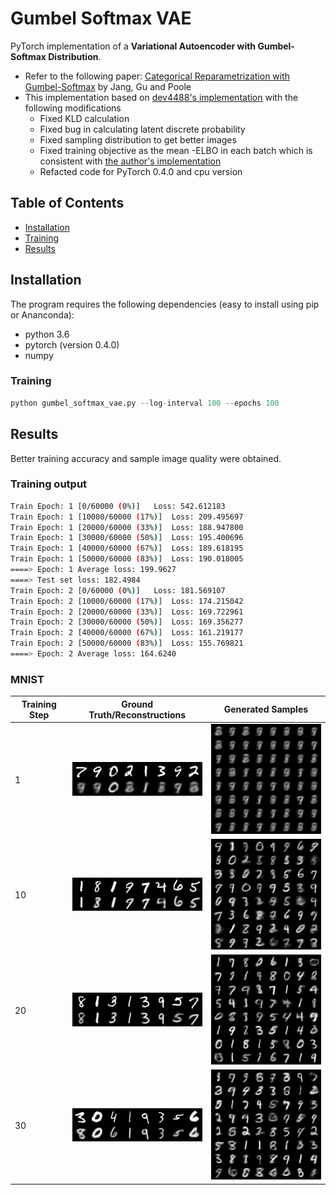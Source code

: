 # Gumbel Softmax VAE

PyTorch implementation of a __Variational Autoencoder with Gumbel-Softmax Distribution__. 

*  Refer to the following paper: [Categorical Reparametrization with Gumbel-Softmax](https://arxiv.org/pdf/1611.01144.pdf) by Jang, Gu and Poole
* This implementation based on [dev4488's implementation](https://github.com/dev4488/VAE_gumble_softmax/blob/master/README.md) with the following modifications
  * Fixed KLD calculation
  * Fixed bug in calculating latent discrete probability
  * Fixed sampling distribution to get better images
  * Fixed training objective as the mean -ELBO in each batch which is consistent with [the author's implementation](https://github.com/ericjang/gumbel-softmax/blob/master/Categorical%20VAE.ipynb)
  * Refacted code for PyTorch 0.4.0 and cpu version



## Table of Contents
* [Installation](#installation)
* [Training](#train)
* [Results](#results)

## Installation

The program requires the following dependencies (easy to install using pip or Ananconda):

* python 3.6
* pytorch (version 0.4.0)
* numpy



### Training

```python
python gumbel_softmax_vae.py --log-interval 100 --epochs 100
```

## Results

Better training accuracy and sample image quality were obtained.

### Training output

```bash
Train Epoch: 1 [0/60000 (0%)]	Loss: 542.612183
Train Epoch: 1 [10000/60000 (17%)]	Loss: 209.495697
Train Epoch: 1 [20000/60000 (33%)]	Loss: 188.947800
Train Epoch: 1 [30000/60000 (50%)]	Loss: 195.400696
Train Epoch: 1 [40000/60000 (67%)]	Loss: 189.618195
Train Epoch: 1 [50000/60000 (83%)]	Loss: 190.018005
====> Epoch: 1 Average loss: 199.9627
====> Test set loss: 182.4984
Train Epoch: 2 [0/60000 (0%)]	Loss: 181.569107
Train Epoch: 2 [10000/60000 (17%)]	Loss: 174.215042
Train Epoch: 2 [20000/60000 (33%)]	Loss: 169.722961
Train Epoch: 2 [30000/60000 (50%)]	Loss: 169.356277
Train Epoch: 2 [40000/60000 (67%)]	Loss: 161.219177
Train Epoch: 2 [50000/60000 (83%)]	Loss: 155.769821
====> Epoch: 2 Average loss: 164.6240
```



### MNIST
| Training Step |  Ground Truth/Reconstructions   |    Generated Samples    |
| ------------- | :-----------------------------: | :---------------------: |
| 1             | ![](data/reconstruction_1.png)  | ![](data/sample_1.png)  |
| 10            | ![](data/reconstruction_10.png) | ![](data/sample_10.png) |
| 20            | ![](data/reconstruction_20.png) | ![](data/sample_20.png) |
| 30            | ![](data/reconstruction_30.png) | ![](data/sample_30.png) |